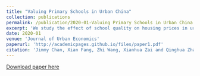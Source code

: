 ```yaml
---
title: "Valuing Primary Schools in Urban China"
collection: publications
permalink: /publication/2020-01-Valuing Primary Schools in Urban China
excerpt: 'We study the effect of school quality on housing prices in urban China. Our objective is to provide an estimate of the school quality premium based on the best available data. To account for unobserved neighborhood characteristics, we adopt the boundary-discontinuity design of Black (1999) and the matching strategy proposed by Fack and Grenet (2010). The results suggest that parents value public primary schools that have outstanding records in academic tournaments. The school-quality premium is highly non-linear. While a tournament superstar—a school above the 90th percentile in tournament performance—causes housing prices in its neighborhood to increase by 14 percent, or about 430,000 RMB ($ 60,648), the price difference between non-superstar schools is small.'
date: 2020-01
venue: 'Journal of Urban Economics'
paperurl: 'http://academicpages.github.io/files/paper1.pdf'
citation: 'Jimmy Chan, Xian Fang, Zhi Wang, Xianhua Zai and Qinghua Zhang. (2020). &quot;Valuing primary schools in urban China.&quot; <i>Journal of Urban Economics</i>. 115.'
---
```


[Download paper here](http://academicpages.github.io/files/paper1.pdf)

